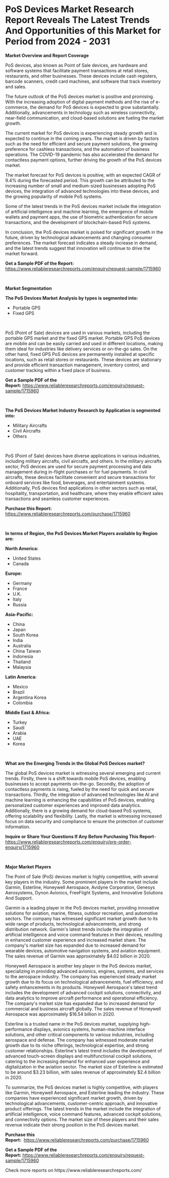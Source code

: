 <p><h1>PoS Devices Market Research Report Reveals The Latest Trends And Opportunities of this Market for Period from 2024 - 2031</h1></p><p><strong>Market Overview and Report Coverage</strong></p>
<p><p>PoS devices, also known as Point of Sale devices, are hardware and software systems that facilitate payment transactions at retail stores, restaurants, and other businesses. These devices include cash registers, barcode scanners, credit card machines, and software that track inventory and sales.</p><p>The future outlook of the PoS devices market is positive and promising. With the increasing adoption of digital payment methods and the rise of e-commerce, the demand for PoS devices is expected to grow substantially. Additionally, advancements in technology such as wireless connectivity, near-field communication, and cloud-based solutions are fueling the market growth.</p><p>The current market for PoS devices is experiencing steady growth and is expected to continue in the coming years. The market is driven by factors such as the need for efficient and secure payment solutions, the growing preference for cashless transactions, and the automation of business operations. The COVID-19 pandemic has also accelerated the demand for contactless payment options, further driving the growth of the PoS devices market.</p><p>The market forecast for PoS devices is positive, with an expected CAGR of 9.4% during the forecasted period. This growth can be attributed to the increasing number of small and medium-sized businesses adopting PoS devices, the integration of advanced technologies into these devices, and the growing popularity of mobile PoS systems.</p><p>Some of the latest trends in the PoS devices market include the integration of artificial intelligence and machine learning, the emergence of mobile wallets and payment apps, the use of biometric authentication for secure transactions, and the development of blockchain-based PoS systems.</p><p>In conclusion, the PoS devices market is poised for significant growth in the future, driven by technological advancements and changing consumer preferences. The market forecast indicates a steady increase in demand, and the latest trends suggest that innovation will continue to drive the market forward.</p></p>
<p><strong>Get a Sample PDF of the Report:</strong> <a href="https://www.reliableresearchreports.com/enquiry/request-sample/1715960">https://www.reliableresearchreports.com/enquiry/request-sample/1715960</a></p>
<p>&nbsp;</p>
<p><strong>Market Segmentation</strong></p>
<p><strong>The PoS Devices Market Analysis by types is segmented into:</strong></p>
<p><ul><li>Portable GPS</li><li>Fixed GPS</li></ul></p>
<p>&nbsp;</p>
<p><p>PoS (Point of Sale) devices are used in various markets, including the portable GPS market and the fixed GPS market. Portable GPS PoS devices are mobile and can be easily carried and used in different locations, making them ideal for industries like delivery services or on-the-go sales. On the other hand, fixed GPS PoS devices are permanently installed at specific locations, such as retail stores or restaurants. These devices are stationary and provide efficient transaction management, inventory control, and customer tracking within a fixed place of business.</p></p>
<p><strong>Get a Sample PDF of the Report:</strong>&nbsp;<a href="https://www.reliableresearchreports.com/enquiry/request-sample/1715960">https://www.reliableresearchreports.com/enquiry/request-sample/1715960</a></p>
<p>&nbsp;</p>
<p><strong>The PoS Devices Market Industry Research by Application is segmented into:</strong></p>
<p><ul><li>Military Aircrafts</li><li>Civil Aircrafts</li><li>Others</li></ul></p>
<p>&nbsp;</p>
<p><p>PoS (Point of Sale) devices have diverse applications in various industries, including military aircrafts, civil aircrafts, and others. In the military aircrafts sector, PoS devices are used for secure payment processing and data management during in-flight purchases or for fuel payments. In civil aircrafts, these devices facilitate convenient and secure transactions for onboard services like food, beverages, and entertainment systems. Additionally, PoS devices find applications in other sectors such as retail, hospitality, transportation, and healthcare, where they enable efficient sales transactions and seamless customer experiences.</p></p>
<p><strong>Purchase this Report:</strong>&nbsp; <a href="https://www.reliableresearchreports.com/purchase/1715960">https://www.reliableresearchreports.com/purchase/1715960</a></p>
<p>&nbsp;</p>
<p><strong>In terms of Region, the PoS Devices Market Players available by Region are:</strong></p>
<p>
    <p> <strong> North America: </strong>
        <ul>
            <li>United States</li>
            <li>Canada</li>
        </ul>
        </p> 
    <p> <strong> Europe: </strong>
        <ul>
            <li>Germany</li>
            <li>France</li>
            <li>U.K.</li>
            <li>Italy</li>
            <li>Russia</li>
        </ul>
        </p> 
    <p> <strong> Asia-Pacific: </strong>
        <ul>
            <li>China</li>
            <li>Japan</li>
            <li>South Korea</li>
            <li>India</li>
            <li>Australia</li>
            <li>China Taiwan</li>
            <li>Indonesia</li>
            <li>Thailand</li>
            <li>Malaysia</li>
        </ul>
        </p> 
    <p> <strong> Latin America: </strong>
        <ul>
            <li>Mexico</li>
            <li>Brazil</li>
            <li>Argentina Korea</li>
            <li>Colombia</li>
        </ul>
        </p> 
    <p> <strong> Middle East & Africa: </strong>
        <ul>
            <li>Turkey</li>
            <li>Saudi</li>
            <li>Arabia</li>
            <li>UAE</li>
            <li>Korea</li>
        </ul>
    </p>
    </p>
<p>&nbsp;</p>
<p><strong>What are the Emerging Trends in the Global PoS Devices market?</strong></p>
<p><p>The global PoS devices market is witnessing several emerging and current trends. Firstly, there is a shift towards mobile PoS devices, enabling businesses to accept payments on-the-go. Secondly, the adoption of contactless payments is rising, fueled by the need for quick and secure transactions. Thirdly, the integration of advanced technologies like AI and machine learning is enhancing the capabilities of PoS devices, enabling personalized customer experiences and improved data analytics. Additionally, there is a growing demand for cloud-based PoS systems, offering scalability and flexibility. Lastly, the market is witnessing increased focus on data security and compliance to ensure the protection of customer information.</p></p>
<p><strong>Inquire or Share Your Questions If Any Before Purchasing This Report</strong>- <a href="https://www.reliableresearchreports.com/enquiry/pre-order-enquiry/1715960">https://www.reliableresearchreports.com/enquiry/pre-order-enquiry/1715960</a></p>
<p>&nbsp;</p>
<p><strong>Major Market Players</strong></p>
<p><p>The Point of Sale (PoS) devices market is highly competitive, with several key players in the industry. Some prominent players in the market include Garmin, Esterline, Honeywell Aerospace, Avidyne Corporation, Genesys Aerosystems, Dynon Avionics, FreeFlight Systems, and Innovative Solutions And Support. </p><p>Garmin is a leading player in the PoS devices market, providing innovative solutions for aviation, marine, fitness, outdoor recreation, and automotive sectors. The company has witnessed significant market growth due to its wide range of products, technological advancements, and strong distribution network. Garmin's latest trends include the integration of artificial intelligence and voice command features in their devices, resulting in enhanced customer experience and increased market share. The company's market size has expanded due to increased demand for wearable devices, automotive navigation systems, and aviation equipment. The sales revenue of Garmin was approximately $4.02 billion in 2020.</p><p>Honeywell Aerospace is another key player in the PoS devices market, specializing in providing advanced avionics, engines, systems, and services to the aerospace industry. The company has experienced steady market growth due to its focus on technological advancements, fuel efficiency, and safety enhancements in its products. Honeywell Aerospace's latest trend includes the development of advanced cockpit solutions, connectivity, and data analytics to improve aircraft performance and operational efficiency. The company's market size has expanded due to increased demand for commercial and business aircraft globally. The sales revenue of Honeywell Aerospace was approximately $16.54 billion in 2020.</p><p>Esterline is a trusted name in the PoS devices market, supplying high-performance displays, avionics systems, human-machine interface solutions, and other critical components to various industries, including aerospace and defense. The company has witnessed moderate market growth due to its niche offerings, technological expertise, and strong customer relationships. Esterline's latest trend includes the development of advanced touch-screen displays and multifunctional cockpit solutions, catering to the increasing demand for enhanced user experience and digitalization in the aviation sector. The market size of Esterline is estimated to be around $3.23 billion, with sales revenue of approximately $2.4 billion in 2020.</p><p>To summarize, the PoS devices market is highly competitive, with players like Garmin, Honeywell Aerospace, and Esterline leading the industry. These companies have experienced significant market growth, driven by technological advancements, customer-centric approach, and innovative product offerings. The latest trends in the market include the integration of artificial intelligence, voice command features, advanced cockpit solutions, and connectivity options. The market size of these players and their sales revenue indicate their strong position in the PoS devices market.</p></p>
<p><strong>Purchase this Report:</strong>&nbsp;&nbsp;<a href="https://www.reliableresearchreports.com/purchase/1715960">https://www.reliableresearchreports.com/purchase/1715960</a></p>
<p></p>
<p><strong>Get a Sample PDF of the Report:</strong>&nbsp;<a href="https://www.reliableresearchreports.com/enquiry/request-sample/1715960">https://www.reliableresearchreports.com/enquiry/request-sample/1715960</a></p>
<p>Check more reports on https://www.reliableresearchreports.com/</p>